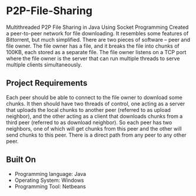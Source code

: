 # P2P-File-Sharing
Multithreaded P2P File Sharing in Java Using Socket Programming 
Created a peer-to-peer network for file downloading. It resembles some features of Bittorrent, but much simplified. There are two pieces of software – peer and file owner.
The file owner has a file, and it breaks the file into chunks of 100KB, each stored as a separate file. The file owner listens on a TCP port where the file owner is the server that can run multiple threads to serve 
multiple clients simultaneously.

## Project Requirements
Each peer should be able to connect to the file owner to download some chunks. It then should have two threads of control, one acting as a server that uploads the local chunks to another peer (referred to as 
upload neighbor), and the other acting as a client that downloads chunks from a third peer (referred to as download neighbor). So each peer has two neighbors, one of which will get chunks from this peer and 
the other will send chunks to this peer. There is a direct path from any peer to any other peer. 

## Built On
- Programming language: Java 
- Operating System: Windows 
- Programming Tool: Netbeans
